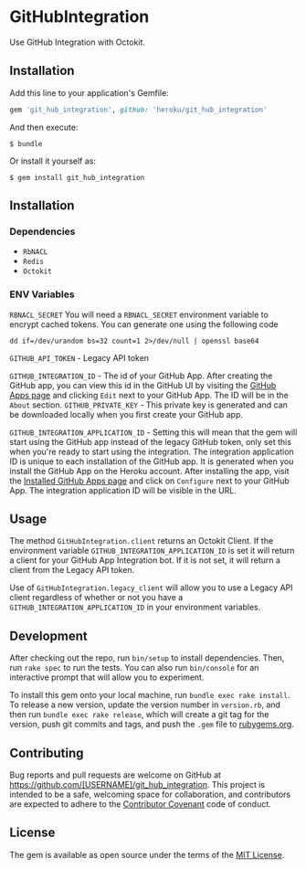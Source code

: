 # GitHubIntegration

Use GitHub Integration with Octokit.

## Installation

Add this line to your application's Gemfile:

```ruby
gem 'git_hub_integration', github: 'heroku/git_hub_integration'
```

And then execute:

    $ bundle

Or install it yourself as:

    $ gem install git_hub_integration

## Installation

### Dependencies
- `RbNACL`
- `Redis`
- `Octokit`

### ENV Variables
`RBNACL_SECRET`
You will need a `RBNACL_SECRET` environment variable to encrypt cached tokens.
You can generate one using the following code

```
dd if=/dev/urandom bs=32 count=1 2>/dev/null | openssl base64
```
`GITHUB_API_TOKEN` - Legacy API token

`GITHUB_INTEGRATION_ID` - The id of your GitHub App. After creating the GitHub app, you can view this id in the GitHub UI by visiting the [GitHub Apps page](https://github.com/organizations/heroku/settings/apps) and clicking `Edit` next to your GitHub App. The ID will be in the `About` section.
`GITHUB_PRIVATE_KEY` - This private key is generated and can be downloaded locally when you first create your GitHub app.

`GITHUB_INTEGRATION_APPLICATION_ID` - Setting this will mean that the gem will start using the GitHub app instead of the legacy GitHub token, only set this when you're ready to start using the integration. The integration application ID is unique to each installation of the GitHub app. It is generated when you install the GitHub App on the Heroku account. After installing the app, visit the [Installed GitHub Apps page](https://github.com/organizations/heroku/settings/installations) and click on `Configure` next to your GitHub App. The integration application ID will be visible in the URL.

## Usage

The method `GitHubIntegration.client` returns an Octokit Client. If the environment variable `GITHUB_INTEGRATION_APPLICATION_ID` is set it will return a client for your GitHub App Integration bot. If it is not set, it will return a client from the Legacy API token.

Use of `GitHubIntegration.legacy_client` will allow you to use a Legacy API client regardless of whether or not you have a `GITHUB_INTEGRATION_APPLICATION_ID` in your environment variables.

## Development

After checking out the repo, run `bin/setup` to install dependencies. Then, run `rake spec` to run the tests. You can also run `bin/console` for an interactive prompt that will allow you to experiment.

To install this gem onto your local machine, run `bundle exec rake install`. To release a new version, update the version number in `version.rb`, and then run `bundle exec rake release`, which will create a git tag for the version, push git commits and tags, and push the `.gem` file to [rubygems.org](https://rubygems.org).

## Contributing

Bug reports and pull requests are welcome on GitHub at https://github.com/[USERNAME]/git_hub_integration. This project is intended to be a safe, welcoming space for collaboration, and contributors are expected to adhere to the [Contributor Covenant](http://contributor-covenant.org) code of conduct.


## License

The gem is available as open source under the terms of the [MIT License](http://opensource.org/licenses/MIT).

